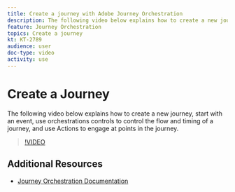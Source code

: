 ```yaml
---
title: Create a journey with Adobe Journey Orchestration
description: The following video below explains how to create a new journey, start with an event, use orchestrations controls to control the flow and timing of a journey, and use Actions to engage at points in the journey.
feature: Journey Orchestration
topics: Create a journey
kt: KT-2789
audience: user
doc-type: video
activity: use
---
```


# Create a Journey

The following video below explains how to create a new journey, start with an event, use orchestrations controls to control the flow and timing of a journey, and use Actions to engage at points in the journey.

>[!VIDEO](https://video.tv.adobe.com/v/29696?quality=12)

## Additional Resources

* [Journey Orchestration Documentation](https://docs.adobe.com/content/help/en/journeys/using/journey-orchestration-home.html)
